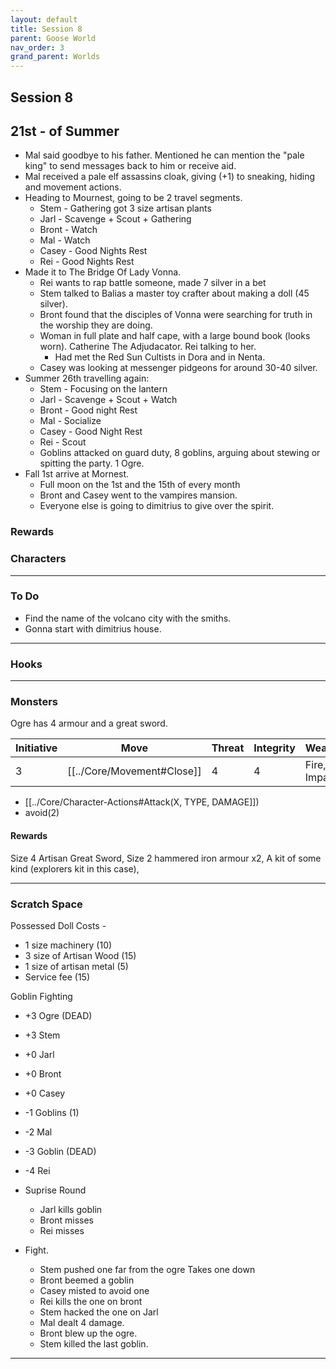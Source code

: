 ```yaml
---
layout: default
title: Session 8
parent: Goose World
nav_order: 3
grand_parent: Worlds
---
```

## Session 8

## 21st - of Summer
* Mal said goodbye to his father. Mentioned he can mention the "pale king" to send messages back to him or receive aid.
* Mal received a pale elf assassins cloak, giving (+1) to sneaking, hiding and movement actions.
* Heading to Mournest, going to be 2 travel segments.
	* Stem - Gathering got 3 size artisan plants
	* Jarl - Scavenge + Scout + Gathering 
	* Bront - Watch
	* Mal - Watch
	* Casey - Good Nights Rest
	* Rei - Good Nights Rest
* Made it to The Bridge Of Lady Vonna. 
	* Rei wants to rap battle someone, made 7 silver in a bet
	* Stem talked to Balias a master toy crafter about making a doll (45 silver).
	* Bront found that the disciples of Vonna were searching for truth in the worship they are doing.
	* Woman in full plate and half cape, with a large bound book (looks worn). Catherine The Adjudacator. Rei talking to her.
		* Had met the Red Sun Cultists in Dora and in Nenta.
	* Casey was looking at messenger pidgeons for around 30-40 silver.
* Summer 26th travelling again:
	* Stem - Focusing on the lantern
	* Jarl - Scavenge + Scout + Watch
	* Bront - Good night Rest
	* Mal - Socialize
	* Casey - Good Night Rest
	* Rei - Scout
	* Goblins attacked on guard duty, 8 goblins, arguing about stewing or spitting the party. 1 Ogre.
* Fall 1st arrive at Mornest. 
	* Full moon on the 1st and the 15th of every month
	* Bront and Casey went to the vampires mansion.
	* Everyone else is going to dimitrius to give over the spirit. 

### Rewards


### Characters

 ---

### To Do
* Find the name of the volcano city with the smiths.
* Gonna start with dimitrius house.
---

### Hooks

---

### Monsters
Ogre has 4 armour and a great sword.

| Initiative | Move                          | Threat | Integrity | Weakness | Resistance |
| ---------- | ----------------------------- | ------ | --------- | -------- | ---------- |
| 3          | [[../Core/Movement#Close]] | 4      | 4         | Fire, Impact    | Rending   |

* [[../Core/Character-Actions#Attack(X, TYPE, DAMAGE]])
* avoid(2)

#### Rewards
Size 4 Artisan Great Sword,
Size 2 hammered iron armour x2,
A kit of some kind (explorers kit in this case),

---

### Scratch Space
Possessed Doll Costs - 
* 1 size machinery (10)
* 3 size of Artisan Wood (15)
* 1 size of artisan metal (5)
* Service fee (15)


 
Goblin Fighting
* +3 Ogre (DEAD)
* +3 Stem
* +0 Jarl
* +0 Bront
* +0 Casey
* -1 Goblins (1)
* -2 Mal
* -3 Goblin (DEAD)
* -4 Rei

* Suprise Round
	* Jarl kills goblin
	* Bront misses
	* Rei misses
* Fight.
	* Stem pushed one far from the ogre Takes one down
	* Bront beemed a goblin
	* Casey misted to avoid one
	* Rei kills the one on bront
	* Stem hacked the one on Jarl
	* Mal dealt 4 damage.
	* Bront blew up the ogre.
	* Stem killed the last goblin.



---